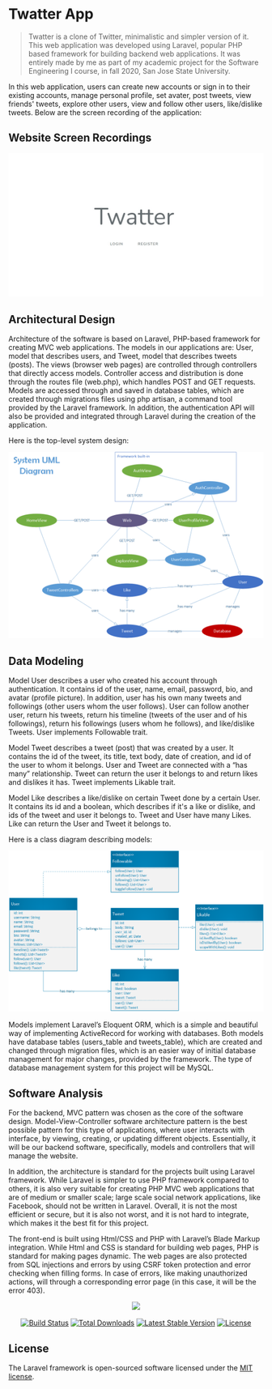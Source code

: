 # Twatter App

> Twatter is a clone of Twitter, minimalistic and simpler version of it. This web application was developed using Laravel, popular PHP based framework for building backend web applications. It was entirely made by me as part of my academic project for the Software Engineering I course, in fall 2020, San Jose State University.

In this web application, users can create new accounts or sign in to their existing accounts, manage personal profile, set avater, post tweets, view friends' tweets, explore other users, view and follow other users, like/dislike tweets. Below are the screen recording of the application:

## Website Screen Recordings
[![Watch the video](recording.jpg)](https://youtu.be/VhhvBNY_7kU)


## Architectural Design

Architecture of the software is based on Laravel, PHP-based framework for creating MVC web applications. The models in our applications are: User, model that describes users, and Tweet, model that describes tweets (posts). The views (browser web pages) are controlled through controllers that directly access models. Controller access and distribution is done through the routes file (web.php), which handles POST and GET requests. Models are accessed through and saved in database tables, which are created through migrations files using php artisan, a command tool provided by the Laravel framework. In addition, the authentication API will also be provided and integrated through Laravel during the creation of the application.

Here is the top-level system design:

<img src="UML_Diagram.png">


## Data Modeling

Model User describes a user who created his account through authentication. It contains id of the user, name, email, password, bio, and avatar (profile picture). In addition, user has his own many tweets and followings (other users whom the user follows). User can follow another user, return his tweets, return his timeline (tweets of the user and of his followings), return his followings (users whom he follows), and like/dislike Tweets. User implements Followable trait.

Model Tweet describes a tweet (post) that was created by a user. It contains the id of the tweet, its title, text body, date of creation, and id of the user to whom it belongs. User and Tweet are connected with a “has many” relationship. Tweet can return the user it belongs to and return likes and dislikes it has. Tweet implements Likable trait.

Model Like describes a like/dislike on certain Tweet done by a certain User. It contains its id and a boolean, which describes if it's a like or dislike, and ids of the tweet and user it belongs to. Tweet and User have many Likes. Like can return the User and Tweet it belongs to.

Here is a class diagram describing models:

<img src="Model_Object_Diagram.png">

Models implement Laravel’s Eloquent ORM, which is a simple and beautiful way of implementing ActiveRecord for working with databases. Both models have database tables (users_table and tweets_table), which are created and changed through migration files, which is an easier way of initial database management for major changes, provided by the framework. The type of database management system for this project will be MySQL.


## Software Analysis

For the backend, MVC pattern was chosen as the core of the software design. Model-View-Controller software architecture pattern is the best possible pattern for this type of applications, where user interacts with interface, by viewing, creating, or updating different objects. Essentially, it will be our backend software, specifically, models and controllers that will manage the website.

In addition, the architecture is standard for the projects built using Laravel framework. While Laravel is simpler to use PHP framework compared to others, it is also very suitable for creating PHP MVC web applications that are of medium or smaller scale; large scale social network applications, like Facebook, should not be written in Laravel. Overall, it is not the most efficient or secure, but it is also not worst, and it is not hard to integrate, which makes it the best fit for this project.
    
The front-end is built using Html/CSS and PHP with Laravel’s Blade Markup integration. While Html and CSS is standard for building web pages, PHP is standard for making pages dynamic. The web pages are also protected from SQL injections and errors by using CSRF token protection and error checking when filling forms. In case of errors, like making unauthorized actions, will through a corresponding error page (in this case, it will be the error 403).



<p align="center"><a href="https://laravel.com" target="_blank"><img src="https://raw.githubusercontent.com/laravel/art/master/logo-lockup/5%20SVG/2%20CMYK/1%20Full%20Color/laravel-logolockup-cmyk-red.svg" width="400"></a></p>

<p align="center">
<a href="https://travis-ci.org/laravel/framework"><img src="https://travis-ci.org/laravel/framework.svg" alt="Build Status"></a>
<a href="https://packagist.org/packages/laravel/framework"><img src="https://poser.pugx.org/laravel/framework/d/total.svg" alt="Total Downloads"></a>
<a href="https://packagist.org/packages/laravel/framework"><img src="https://poser.pugx.org/laravel/framework/v/stable.svg" alt="Latest Stable Version"></a>
<a href="https://packagist.org/packages/laravel/framework"><img src="https://poser.pugx.org/laravel/framework/license.svg" alt="License"></a>
</p>

## License

The Laravel framework is open-sourced software licensed under the [MIT license](https://opensource.org/licenses/MIT).
